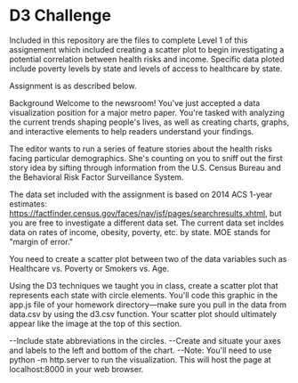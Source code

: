 # D3 Challenge
Included in this repository are the files to complete Level 1 of this assignement which included creating a scatter plot to begin investigating a potential correlation between health risks and income. Specific data ploted include poverty levels by state and levels of access to healthcare by state. 

Assignment is as described below. 

Background
Welcome to the newsroom! You've just accepted a data visualization position for a major metro paper. You're tasked with analyzing the current trends shaping people's lives, as well as creating charts, graphs, and interactive elements to help readers understand your findings.

The editor wants to run a series of feature stories about the health risks facing particular demographics. She's counting on you to sniff out the first story idea by sifting through information from the U.S. Census Bureau and the Behavioral Risk Factor Surveillance System.

The data set included with the assignment is based on 2014 ACS 1-year estimates: https://factfinder.census.gov/faces/nav/jsf/pages/searchresults.xhtml, but you are free to investigate a different data set. The current data set incldes data on rates of income, obesity, poverty, etc. by state. MOE stands for "margin of error."

You need to create a scatter plot between two of the data variables such as Healthcare vs. Poverty or Smokers vs. Age.

Using the D3 techniques we taught you in class, create a scatter plot that represents each state with circle elements. You'll code this graphic in the app.js file of your homework directory—make sure you pull in the data from data.csv by using the d3.csv function. Your scatter plot should ultimately appear like the image at the top of this section.

--Include state abbreviations in the circles.
--Create and situate your axes and labels to the left and bottom of the chart.
--Note: You'll need to use python -m http.server to run the visualization. This will host the page at localhost:8000 in your web browser.
